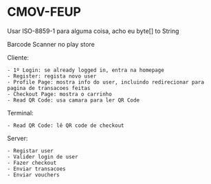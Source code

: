 # CMOV-FEUP


Usar ISO-8859-1 para alguma coisa, acho eu byte[] to String

Barcode Scanner no play store

Cliente:

	- 1º Login: se already logged in, entra na homepage
	- Register: regista novo user
	- Profile Page: mostra info do user, incluindo redirecionar para pagina de transacoes feitas
	- Checkout Page: mostra o carrinho
	- Read QR Code: usa camara para ler QR Code


Terminal:

	- Read QR Code: lê QR code de checkout

Server:

	- Registar user
	- Valider login de user
	- Fazer checkout
	- Enviar transacoes
	- Enviar vouchers
	
